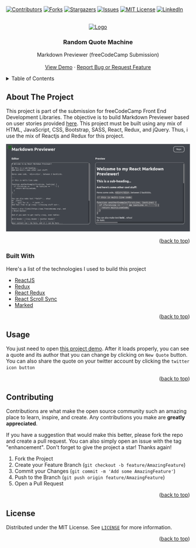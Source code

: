 <br />
<p align="center">

[![Contributors][contributors-shield]][contributors-url]
[![Forks][forks-shield]][forks-url]
[![Stargazers][stars-shield]][stars-url]
[![Issues][issues-shield]][issues-url]
[![MIT License][license-shield]][license-url]
[![LinkedIn][linkedin-shield]][linkedin-url]
</p>

<!-- PROJECT LOGO -->
<br />
<div align="center">
  <a href="https://www.freecodecamp.org">
    <img src="https://design-style-guide.freecodecamp.org/downloads/fcc_primary_large.jpg" alt="Logo" width="300">
  </a>

  <h3 align="center">Random Quote Machine</h3>

  <p align="center">
    Markdown Previewer (freeCodeCamp Submission)
    <br />
    <br />
    <a href="https://nafishandoko.github.io/random-quote/">View Demo</a>
    ·
    <a href="https://github.com/NafisHandoko/markdown-previewer/issues">Report Bug or Request Feature</a>
  </p>
</div>



<!-- TABLE OF CONTENTS -->
<details>
  <summary>Table of Contents</summary>
  <ol>
    <li>
      <a href="#about-the-project">About The Project</a>
      <ul>
        <li><a href="#built-with">Built With</a></li>
      </ul>
    </li>
    <li><a href="#usage">Usage</a></li>
    <li><a href="#contributing">Contributing</a></li>
    <li><a href="#license">License</a></li>
    <!--<li><a href="#acknowledgments">Acknowledgments</a></li>-->
  </ol>
</details>



<!-- ABOUT THE PROJECT -->
## About The Project

This project is part of the submission for freeCodeCamp Front End Development Libraries. The objective is to build Markdown Previewer based on user stories provided <a href="https://www.freecodecamp.org/learn/front-end-development-libraries/front-end-development-libraries-projects/build-a-markdown-previewer">here</a>. This project must be built using any mix of HTML, JavaScript, CSS, Bootstrap, SASS, React, Redux, and jQuery. Thus, i use the mix of Reactjs and Redux for this project.

[![Product Name Screen Shot][product-screenshot]](https://github.com/NafisHandoko/markdown-previewer)

<p align="right">(<a href="#top">back to top</a>)</p>



### Built With

Here's a list of the technologies I used to build this project

* [ReactJS](https://reactjs.org/)
* [Redux](https://redux.js.org/)
* [React Redux](https://react-redux.js.org/)
* [React Scroll Sync](https://github.com/okonet/react-scroll-sync)
* [Marked](https://marked.js.org/)

<p align="right">(<a href="#top">back to top</a>)</p>




<!-- USAGE EXAMPLES -->
## Usage

You just need to open <a href="https://nafishandoko.github.io/random-quote/">this project demo</a>. After it loads properly, you can see a quote and its author that you can change by clicking on `New Quote` button. You can also share the quote on your twitter account by clicking the `twitter icon button`

<p align="right">(<a href="#top">back to top</a>)</p>



<!-- CONTRIBUTING -->
## Contributing

Contributions are what make the open source community such an amazing place to learn, inspire, and create. Any contributions you make are **greatly appreciated**.

If you have a suggestion that would make this better, please fork the repo and create a pull request. You can also simply open an issue with the tag "enhancement".
Don't forget to give the project a star! Thanks again!

1. Fork the Project
2. Create your Feature Branch (`git checkout -b feature/AmazingFeature`)
3. Commit your Changes (`git commit -m 'Add some AmazingFeature'`)
4. Push to the Branch (`git push origin feature/AmazingFeature`)
5. Open a Pull Request

<p align="right">(<a href="#top">back to top</a>)</p>



<!-- LICENSE -->
## License

Distributed under the MIT License. See <a href="https://github.com/NafisHandoko/markdown-previewer/blob/master/LICENSE">`LICENSE`</a> for more information.

<p align="right">(<a href="#top">back to top</a>)</p>




<!-- ACKNOWLEDGMENTS -->
<!--
## Acknowledgments

Use this space to list resources you find helpful and would like to give credit to. I've included a few of my favorites to kick things off!

* [Choose an Open Source License](https://choosealicense.com)
* [GitHub Emoji Cheat Sheet](https://www.webpagefx.com/tools/emoji-cheat-sheet)
* [Malven's Flexbox Cheatsheet](https://flexbox.malven.co/)
* [Malven's Grid Cheatsheet](https://grid.malven.co/)
* [Img Shields](https://shields.io)
* [GitHub Pages](https://pages.github.com)
* [Font Awesome](https://fontawesome.com)
* [React Icons](https://react-icons.github.io/react-icons/search)

<p align="right">(<a href="#top">back to top</a>)</p>
-->


<!-- MARKDOWN LINKS & IMAGES -->
<!-- https://www.markdownguide.org/basic-syntax/#reference-style-links -->
[contributors-shield]: https://img.shields.io/github/contributors/NafisHandoko/markdown-previewer.svg?style=for-the-badge
[contributors-url]: https://github.com/NafisHandoko/markdown-previewer/graphs/contributors
[forks-shield]: https://img.shields.io/github/forks/NafisHandoko/markdown-previewer.svg?style=for-the-badge
[forks-url]: https://github.com/NafisHandoko/markdown-previewer/network/members
[stars-shield]: https://img.shields.io/github/stars/NafisHandoko/markdown-previewer.svg?style=for-the-badge
[stars-url]: https://github.com/NafisHandoko/markdown-previewer/stargazers
[issues-shield]: https://img.shields.io/github/issues/NafisHandoko/markdown-previewer.svg?style=for-the-badge
[issues-url]: https://github.com/NafisHandoko/markdown-previewer/issues
[license-shield]: https://img.shields.io/github/license/NafisHandoko/markdown-previewer.svg?style=for-the-badge
[license-url]: https://github.com/NafisHandoko/markdown-previewer/blob/master/LICENSE
[linkedin-shield]: https://img.shields.io/badge/-LinkedIn-black.svg?style=for-the-badge&logo=linkedin&colorB=555
[linkedin-url]: https://www.linkedin.com/in/nafis-arinda-rizky-putra-handoko-91542a21b
[product-screenshot]: screenshot.png
